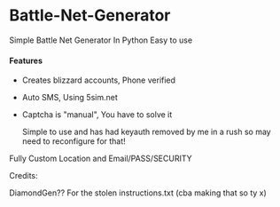 # Battle-Net-Generator
Simple Battle Net Generator In Python Easy to use

<h4>Features</h4>
<!-- BLOG-POST-LIST:START -->

-  Creates blizzard accounts, Phone verified

-  Auto SMS, Using 5sim.net

-  Captcha is "manual", You have to solve it
   
   
   Simple to use and has had keyauth removed by me in a rush so may need to reconfigure for that!

  Fully Custom Location and Email/PASS/SECURITY

Credits:

DiamondGen?? For the stolen instructions.txt (cba making that so ty x)
